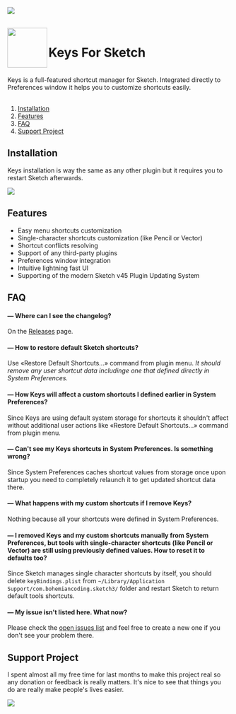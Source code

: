 ![](https://d26dzxoao6i3hh.cloudfront.net/items/0A302N0R3T3u051W0o1S/Image%202017-06-21%20at%201.13.19%20PM.png)

<br />
<img src="https://d26dzxoao6i3hh.cloudfront.net/items/0z1f0k2Y0T182m343E1M/Group%202.svg" width="90" align="left">

# Keys For Sketch

<br />
Keys is a full-featured shortcut manager for Sketch. Integrated directly to Preferences window it helps you to customize shortcuts easily.
<br />
<br />

1. [Installation](#installation)
1. [Features](#features)
1. [FAQ](#faq)
1. [Support Project](#support-project)

## Installation
Keys installation is way the same as any other plugin but it requires you to restart Sketch afterwards.

[![](https://d26dzxoao6i3hh.cloudfront.net/items/0x1V0z2p0P29120B170h/Group%207.svg)](https://github.com/exevil/Keys-For-Sketch/releases/latest)

## Features
* Easy menu shortcuts customization
* Single-character shortcuts customization (like Pencil or Vector) 
* Shortcut conflicts resolving
* Support of any third-party plugins
* Preferences window integration
* Intuitive lightning fast UI
* Supporting of the modern Sketch v45 Plugin Updating System

## FAQ
#### — Where can I see the changelog?
On the [Releases](https://github.com/exevil/Keys-For-Sketch/releases) page.

#### — How to restore default Sketch shortcuts?
Use «Restore Default Shortcuts...» command from plugin menu. *It should remove any user shortcut data includinge one that defined directly in System Preferences.*

#### — How Keys will affect a custom shortcuts I defined earlier in System Preferences?
Since Keys are using default system storage for shortcuts it shouldn't affect without additional user actions like «Restore Default Shortcuts...» command from plugin menu.

#### — Can't see my Keys shortcuts in System Preferences. Is something wrong?
Since System Preferences caches shortcut values from storage once upon startup you need to completely relaunch it to get updated shortcut data there.

#### — What happens with my custom shortcuts if I remove Keys?
Nothing because all your shortcuts were defined in System Preferences.

#### — I removed Keys and my custom shortcuts manually from System Preferences, but tools with single-character shortcuts (like Pencil or Vector) are still using previously defined values. How to reset it to defaults too?
Since Sketch manages single character shortcuts by itself, you should delete `keyBindings.plist` from `~/Library/Application Support/com.bohemiancoding.sketch3/` folder and restart Sketch to return default tools shortcuts.

#### — My issue isn't listed here. What now?
Please check the [open issues list](https://github.com/exevil/Keys-For-Sketch/issues) and feel free to create a new one if you don't see your problem there.

## Support Project
I spent almost all my free time for last months to make this project real so any donation or feedback is really matters. It's nice to see that things you do are really make people's lives easier.

[![](https://d26dzxoao6i3hh.cloudfront.net/items/3N0T3k1i3k2X3Z3f2g3v/Group%209.svg)](https://www.paypal.me/exevil/5)
